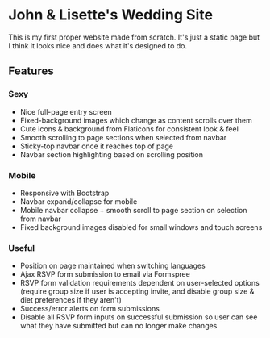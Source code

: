 # John & Lisette's Wedding Site

This is my first proper website made from scratch. It's just a static page but I think it looks nice and does what it's designed to do.

## Features

### Sexy
* Nice full-page entry screen
* Fixed-background images which change as content scrolls over them
* Cute icons & background from Flaticons for consistent look & feel
* Smooth scrolling to page sections when selected from navbar
* Sticky-top navbar once it reaches top of page
* Navbar section highlighting based on scrolling position


### Mobile
* Responsive with Bootstrap
* Navbar expand/collapse for mobile
* Mobile navbar collapse + smooth scroll to page section on selection from navbar
* Fixed background images disabled for small windows and touch screens


### Useful
* Position on page maintained when switching languages
* Ajax RSVP form submission to email via Formspree
* RSVP form validation requirements dependent on user-selected options (require group size if user is accepting invite, and disable group size & diet preferences if they aren't)
* Success/error alerts on form submissions
* Disable all RSVP form inputs on successful submission so user can see what they have submitted but can no longer make changes


<!-- ## To do
* Finish text and check details
* Dutch text to match the English page -->
